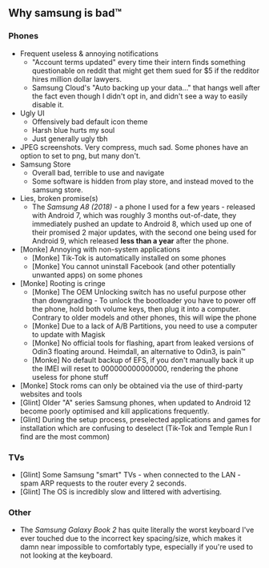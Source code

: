 ## Why samsung is bad™

### Phones

 - Frequent useless & annoying notifications
   * "Account terms updated" every time their intern finds something questionable on reddit that might get them sued for $5 if the redditor hires million dollar lawyers.
   * Samsung Cloud's "Auto backing up your data..." that hangs well after the fact even though I didn't opt in, and didn't see a way to easily disable it.
 - Ugly UI
   * Offensively bad default icon theme
   * Harsh blue hurts my soul
   * Just generally ugly tbh
 - JPEG screenshots.  Very compress, much sad.  Some phones have an option to set to png, but many don't.
 - Samsung Store
   * Overall bad, terrible to use and navigate
   * Some software is hidden from play store, and instead moved to the samsung store.
 - Lies, broken promise(s)
   * The *Samsung A8 (2018)* - a phone I used for a few years - released with Android 7, which was roughly 3 months out-of-date, they immediately pushed an update to Android 8, which used up one of their promised 2 major updates, with the second one being used for Android 9, which released **less than a year** after the phone.
 - [Monke] Annoying with non-system applications
   * [Monke] Tik-Tok is automatically installed on some phones
   * [Monke] You cannot uninstall Facebook (and other potentially unwanted apps) on some phones
 - [Monke] Rooting is cringe
   * [Monke] The OEM Unlocking switch has no useful purpose other than downgrading - To unlock the bootloader you have to power off the phone, hold both volume keys, then plug it into a computer. Contrary to older models and other phones, this will wipe the phone
   * [Monke] Due to a lack of A/B Partitions, you need to use a computer to update with Magisk
   * [Monke] No official tools for flashing, apart from leaked versions of Odin3 floating around. Heimdall, an alternative to Odin3, is pain™
   * [Monke] No default backup of EFS, if you don't manually back it up the IMEI will reset to 000000000000000, rendering the phone useless for phone stuff
 - [Monke] Stock roms can only be obtained via the use of third-party websites and tools
 - [Glint] Older "A" series Samsung phones, when updated to Android 12 become poorly optimised and kill applications frequently.
 - [Glint] During the setup process, preselected applications and games for installation which are confusing to deselect (Tik-Tok and Temple Run I find are the most common)

### TVs
 - [Glint] Some Samsung "smart" TVs - when connected to the LAN - spam ARP requests to the router every 2 seconds.
 - [Glint] The OS is incredibly slow and littered with advertising.
 
### Other

 - The *Samsung Galaxy Book 2* has quite literally the worst keyboard I've ever touched due to the incorrect key spacing/size, which makes it damn near impossible to comfortably type, especially if you're used to not looking at the keyboard.

